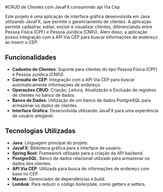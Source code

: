 
#CRUD de Clientes com JavaFX consumindo api Via Cep

Este projeto é uma aplicação de interface gráfica desenvolvida em Java utilizando JavaFX, que permite o gerenciamento de clientes. A aplicação permite cadastrar, editar, excluir e visualizar clientes, diferenciando entre Pessoa Física (CPF) e Pessoa Jurídica (CNPJ). Além disso, a aplicação possui integração com a API Via CEP para buscar informações de endereço ao inserir o CEP.

## Funcionalidades

- **Cadastro de Clientes**: Suporte para clientes do tipo Pessoa Física (CPF) e Pessoa Jurídica (CNPJ).
- **Consulta de CEP**: Integração com a API Via CEP para buscar automaticamente informações de endereço.
- **Operações CRUD**: Criação, Leitura, Atualização e Exclusão de registros de clientes no banco de dados.
- **Banco de Dados**: Utilização de um banco de dados PostgreSQL para armazenar os dados de clientes.
- **Interface Gráfica**: Desenvolvida utilizando JavaFX para uma experiência de usuário amigável.

## Tecnologias Utilizadas

- **Java**: Linguagem principal do projeto.
- **JavaFX**: Biblioteca gráfica para a interface de usuário.
- **Spring Boot**: Framework utilizado para a criação da API backend.
- **PostgreSQL**: Banco de dados relacional utilizado para armazenar os dados dos clientes.
- **API Via CEP**: Utilizada para busca de informações de endereço com base no CEP.
- **Maven**: Gerenciador de dependências e build.
- **Lombok**: Para reduzir o código boilerplate, como getters e setters.
